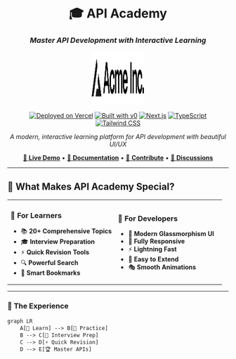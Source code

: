 <div align="center">

# 🎓 API Academy
### *Master API Development with Interactive Learning*

<img src="https://raw.githubusercontent.com/shubhjain191/API-Academy/main/public/placeholder-logo.svg" alt="API Academy Logo" width="120" height="120">

[![Deployed on Vercel](https://img.shields.io/badge/🚀_Deployed_on-Vercel-000000?style=for-the-badge&logo=vercel&logoColor=white)](https://vercel.com/shubhjain191s-projects/v0-next-js-api-dashboard)
[![Built with v0](https://img.shields.io/badge/🤖_Built_with-v0.dev-6366f1?style=for-the-badge&logo=robot&logoColor=white)](https://v0.dev/chat/projects/TghX9RorXd2)
[![Next.js](https://img.shields.io/badge/⚡_Next.js-14-000000?style=for-the-badge&logo=next.js&logoColor=white)](https://nextjs.org/)
[![TypeScript](https://img.shields.io/badge/💎_TypeScript-5-3178C6?style=for-the-badge&logo=typescript&logoColor=white)](https://www.typescriptlang.org/)
[![Tailwind CSS](https://img.shields.io/badge/🎨_Tailwind-3-06B6D4?style=for-the-badge&logo=tailwind-css&logoColor=white)](https://tailwindcss.com/)

*A modern, interactive learning platform for API development with beautiful UI/UX*

[🚀 **Live Demo**](https://vercel.com/shubhjain191s-projects/v0-next-js-api-dashboard) • [📖 **Documentation**](#-table-of-contents) • [🤝 **Contribute**](#-contributing) • [💬 **Discussions**](https://github.com/shubhjain191/API-Academy/discussions)

</div>

---

## 🌟 **What Makes API Academy Special?**

<table>
<tr>
<td width="50%">

### 🎯 **For Learners**
- 📚 **20+ Comprehensive Topics**
- 🎓 **Interview Preparation**
- ⚡ **Quick Revision Tools**
- 🔍 **Powerful Search**
- 📌 **Smart Bookmarks**

</td>
<td width="50%">

### 🎨 **For Developers**
- 🌈 **Modern Glassmorphism UI**
- 📱 **Fully Responsive**
- ⚡ **Lightning Fast**
- 🔧 **Easy to Extend**
- 🎭 **Smooth Animations**

</td>
</tr>
</table>

---

### 🎪 **The Experience**

```mermaid
graph LR
    A[🎯 Learn] --> B[🧠 Practice]
    B --> C[📝 Interview Prep]
    C --> D[⚡ Quick Revision]
    D --> E[🏆 Master APIs]
